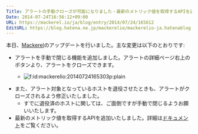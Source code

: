 ```yaml
---
Title: アラートの手動クローズが可能になりました・最新のメトリック値を取得するAPIを追加しました・他
Date: 2014-07-24T16:56:12+09:00
URL: https://mackerel.io/ja/blog/entry/2014/07/24/165612
EditURL: https://blog.hatena.ne.jp/mackerelio/mackerelio-ja.hatenablog.mackerel.io/atom/entry/12921228815728777900
---
```


本日、[Mackerel][1]のアップデートを行いました。主な変更は以下のとおりです:

* アラートを手動で閉じる機能を追加しました。アラートの詳細ページ右上のボタンより、アラートをクローズできます。
  * <p><span itemscope itemtype="http://schema.org/Photograph"><img src="https://cdn-ak.f.st-hatena.com/images/fotolife/m/mackerelio/20140724/20140724165303.png" alt="f:id:mackerelio:20140724165303p:plain" title="f:id:mackerelio:20140724165303p:plain" class="hatena-fotolife" itemprop="image"></span></p>
* また、アラート対象となっているホストを退役させたときも、アラートがクローズされるよう修正いたしました。
  * すでに退役済のホストに関しては、ご面倒ですが手動で閉じるようお願いいたします。
* 最新のメトリック値を取得するAPIを追加いたしました。詳細は[ドキュメント][2]をご覧ください。

[1]: https://mackerel.io/ja/
[2]: https://mackerel.io/ja/docs/entry/spec/api/v0#tsdb-latest
